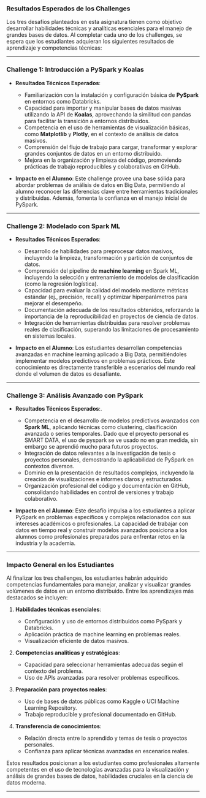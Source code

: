 ### **Resultados Esperados de los Challenges**

Los tres desafíos planteados en esta asignatura tienen como objetivo desarrollar habilidades técnicas y analíticas esenciales para el manejo de grandes bases de datos. Al completar cada uno de los challenges, se espera que los estudiantes adquieran los siguientes resultados de aprendizaje y competencias técnicas:

---

### **Challenge 1: Introducción a PySpark y Koalas**
- **Resultados Técnicos Esperados**:
  - Familiarización con la instalación y configuración básica de **PySpark** en entornos como Databricks.
  - Capacidad para importar y manipular bases de datos masivas utilizando la API de **Koalas**, aprovechando la similitud con pandas para facilitar la transición a entornos distribuidos.
  - Competencia en el uso de herramientas de visualización básicas, como **Matplotlib** y **Plotly**, en el contexto de análisis de datos masivos.
  - Comprensión del flujo de trabajo para cargar, transformar y explorar grandes conjuntos de datos en un entorno distribuido.
  - Mejora en la organización y limpieza del código, promoviendo prácticas de trabajo reproducibles y colaborativas en GitHub.

- **Impacto en el Alumno**:
  Este challenge provee una base sólida para abordar problemas de análisis de datos en Big Data, permitiendo al alumno reconocer las diferencias clave entre herramientas tradicionales y distribuidas. Además, fomenta la confianza en el manejo inicial de PySpark.

---

### **Challenge 2: Modelado con Spark ML**
- **Resultados Técnicos Esperados**:
  - Desarrollo de habilidades para preprocesar datos masivos, incluyendo la limpieza, transformación y partición de conjuntos de datos.
  - Comprensión del pipeline de **machine learning** en Spark ML, incluyendo la selección y entrenamiento de modelos de clasificación (como la regresión logística).
  - Capacidad para evaluar la calidad del modelo mediante métricas estándar (ej., precisión, recall) y optimizar hiperparámetros para mejorar el desempeño.
  - Documentación adecuada de los resultados obtenidos, reforzando la importancia de la reproducibilidad en proyectos de ciencia de datos.
  - Integración de herramientas distribuidas para resolver problemas reales de clasificación, superando las limitaciones de procesamiento en sistemas locales.

- **Impacto en el Alumno**:
  Los estudiantes desarrollan competencias avanzadas en machine learning aplicado a Big Data, permitiéndoles implementar modelos predictivos en problemas prácticos. Este conocimiento es directamente transferible a escenarios del mundo real donde el volumen de datos es desafiante.

---

### **Challenge 3: Análisis Avanzado con PySpark**
- **Resultados Técnicos Esperados**:.
  - Competencia en el desarrollo de modelos predictivos avanzados con **Spark ML**, aplicando técnicas como clustering, clasificación avanzada o series temporales. Dado que el proyecto personal es SMART DATA, el uso de pyspark se ve usado no en gran medida, sin embargo se aprendió mucho para futuros proyectos.
  - Integración de datos relevantes a la investigación de tesis o proyectos personales, demostrando la aplicabilidad de PySpark en contextos diversos.
  - Dominio en la presentación de resultados complejos, incluyendo la creación de visualizaciones e informes claros y estructurados.
  - Organización profesional del código y documentación en GitHub, consolidando habilidades en control de versiones y trabajo colaborativo.

- **Impacto en el Alumno**:
  Este desafío impulsa a los estudiantes a aplicar PySpark en problemas específicos y complejos relacionados con sus intereses académicos o profesionales. La capacidad de trabajar con datos en tiempo real y construir modelos avanzados posiciona a los alumnos como profesionales preparados para enfrentar retos en la industria y la academia.

---

### **Impacto General en los Estudiantes**
Al finalizar los tres challenges, los estudiantes habrán adquirido competencias fundamentales para manejar, analizar y visualizar grandes volúmenes de datos en un entorno distribuido. Entre los aprendizajes más destacados se incluyen:

1. **Habilidades técnicas esenciales**:
   - Configuración y uso de entornos distribuidos como PySpark y Databricks.
   - Aplicación práctica de machine learning en problemas reales.
   - Visualización eficiente de datos masivos.

2. **Competencias analíticas y estratégicas**:
   - Capacidad para seleccionar herramientas adecuadas según el contexto del problema.
   - Uso de APIs avanzadas para resolver problemas específicos.

3. **Preparación para proyectos reales**:
   - Uso de bases de datos públicas como Kaggle o UCI Machine Learning Repository.
   - Trabajo reproducible y profesional documentado en GitHub.

4. **Transferencia de conocimientos**:
   - Relación directa entre lo aprendido y temas de tesis o proyectos personales.
   - Confianza para aplicar técnicas avanzadas en escenarios reales.

Estos resultados posicionan a los estudiantes como profesionales altamente competentes en el uso de tecnologías avanzadas para la visualización y análisis de grandes bases de datos, habilidades cruciales en la ciencia de datos moderna.

---
